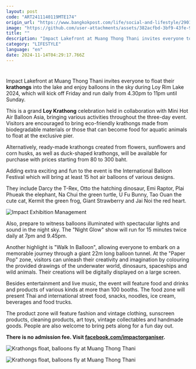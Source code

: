 ```yaml
---
layout: post
code: "ART2411140119MTE174"
origin_url: "https://www.bangkokpost.com/life/social-and-lifestyle/2901992/krathongs-float-balloons-fly-at-muang-thong-thani"
image: "https://github.com/user-attachments/assets/382acfbd-3bf9-43fe-9da4-efe1bd3ba4dc"
title: ""
description: "Impact Lakefront at Muang Thong Thani invites everyone to float their  krathongs  into the lake and enjoy balloons in the sky during Loy Rim Lake 2024, which will kick off Friday and run daily from 4.30pm to 11pm until Sunday."
category: "LIFESTYLE"
language: "en"
date: 2024-11-14T04:29:17.766Z
---
```


# 

Impact Lakefront at Muang Thong Thani invites everyone to float their **krathongs** into the lake and enjoy balloons in the sky during Loy Rim Lake 2024, which will kick off Friday and run daily from 4.30pm to 11pm until Sunday.

This is a grand **Loy Krathong** celebration held in collaboration with Mini Hot Air Balloon Asia, bringing various activities throughout the three-day event. Visitors are encouraged to bring eco-friendly krathongs made from biodegradable materials or those that can become food for aquatic animals to float at the exclusive pier.

Alternatively, ready-made krathongs created from flowers, sunflowers and corn husks, as well as duck-shaped krathongs, will be available for purchase with prices starting from 80 to 300 baht.

Adding extra exciting and fun to the event is the International Balloon Festival which will bring at least 15 hot air balloons of various designs.

They include Darcy the T-Rex, Otto the hatching dinosaur, Emi Raptor, Plai Phueak the elephant, Na Chui the green turtle, U Fu Bunny, Tao Ouan the cute cat, Kermit the green frog, Giant Strawberry and Jai Noi the red heart.

![Impact Exhibition Management](https://static.bangkokpost.com/media/content/dcx/2024/11/14/5344887.jpg)

Also, prepare to witness balloons illuminated with spectacular lights and sound in the night sky. The "Night Glow" show will run for 15 minutes twice daily at 7pm and 9.45pm.

Another highlight is "Walk In Balloon", allowing everyone to embark on a memorable journey through a giant 22m long balloon tunnel. At the "Paper Pop" zone, visitors can unleash their creativity and imagination by colouring the provided drawings of the underwater world, dinosaurs, spaceships and wild animals. Their creations will be digitally displayed on a large screen.

Besides entertainment and live music, the event will feature food and drinks and products of various kinds at more than 100 booths. The food zone will present Thai and international street food, snacks, noodles, ice cream, beverages and food trucks.

The product zone will feature fashion and vintage clothing, sunscreen products, cleaning products, art toys, vintage collectables and handmade goods. People are also welcome to bring pets along for a fun day out.

**There is no admission fee. Visit [facebook.com/impactorganiser](https://www.facebook.com/impactorganiser).**

![Krathongs float, balloons fly at Muang Thong Thani](https://static.bangkokpost.com/media/content/dcx/2024/11/14/5344892.jpg)

![Krathongs float, balloons fly at Muang Thong Thani](https://github.com/user-attachments/assets/4ca6ca57-616c-4866-a88a-0373af2a57a3)